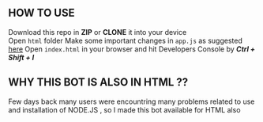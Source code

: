 ## HOW TO USE
Download this repo in <b>ZIP</b> or <b>CLONE</b> it into your device<br>
Open `html` folder
Make some important changes in `app.js` as suggested [here](https://github.com/ayushch80/instant-eth#linux)
Open `index.html` in your browser and hit Developers Console by <i><b>Ctrl + Shift + I</b></i>

## WHY THIS BOT IS ALSO IN HTML ??
Few days back many users were encountring many problems related to use and installation of NODE.JS , so I made this bot available for HTML also
